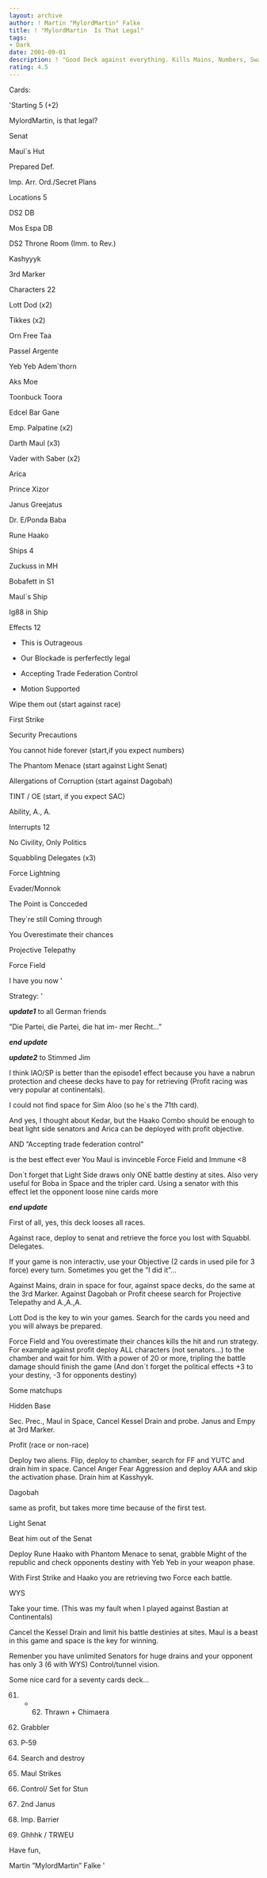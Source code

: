 ```yaml
---
layout: archive
author: ! Martin "MylordMartin" Falke
title: ! "MylordMartin  Is That Legal"
tags:
- Dark
date: 2001-09-01
description: ! "Good Deck against everything. Kills Mains, Numbers, Swarms and Cheese."
rating: 4.5
---
```

Cards: 

'Starting 5 (+2)

MylordMartin, is that legal?

Senat

Maul`s Hut

Prepared Def.

Imp. Arr. Ord./Secret Plans






Locations 5

DS2 DB

Mos Espa DB

DS2 Throne Room (Imm. to Rev.)

Kashyyyk

3rd Marker


Characters 22

Lott Dod (x2)

Tikkes (x2)

Orn Free Taa

Passel Argente

Yeb Yeb Adem´thorn

Aks Moe

Toonbuck Toora

Edcel Bar Gane

Emp. Palpatine (x2)

Darth Maul (x3)

Vader with Saber (x2)

Arica

Prince Xizor

Janus Greejatus

Dr. E/Ponda Baba

Rune Haako


Ships 4

Zuckuss in MH

Bobafett in S1

Maul`s Ship

Ig88 in Ship


Effects 12

- This is Outrageous

- Our Blockade is perferfectly legal

- Accepting Trade Federation Control

- Motion Supported

Wipe them out (start against race)

First Strike

Security Precautions

You cannot hide forever (start,if you expect numbers)

The Phantom Menace (start against Light Senat)

Allergations of Corruption (start against Dagobah)

TINT / OE (start, if you expect SAC)

Ability, A., A.


Interrupts 12

No Civility, Only Politics

Squabbling Delegates (x3)

Force Lightning

Evader/Monnok

The Point is Concceded

They`re still Coming through

You Overestimate their chances

Projective Telepathy

Force Field

I have you now '

Strategy: '

***update1*** to all German friends

”Die Partei, die Partei, die hat im- mer Recht...”

***end update***


***update2*** to Stimmed Jim

I think IAO/SP is better than the episode1 effect because you have a nabrun protection and cheese decks have to pay for retrieving (Profit racing was very popular at continentals).

I could not find space for Sim Aloo (so he`s the 71th card).

And yes, I thought about Kedar, but the Haako Combo should be enough to beat light side senators and Arica can be deployed with profit objective.


AND   ”Accepting trade federation control”

is the best effect ever You Maul is invinceble Force Field and Immune <8

Don`t forget that Light Side draws only ONE battle destiny at sites. Also very useful for Boba in Space and the tripler card. Using a senator with this effect let the opponent loose nine cards more


***end update***



First of all, yes, this deck looses all races.

Against race, deploy to senat and retrieve the force you lost with Squabbl. Delegates.

If your game is non interactiv, use your Objective (2 cards in used pile for 3 force) every turn. Sometimes you get the ”I did it”...


Against Mains, drain in space for four, against space decks, do the same at the 3rd Marker. Against Dagobah or Profit cheese search for Projective Telepathy and A.,A.,A.


Lott Dod is the key to win your games. Search for the cards you need and you will always be prepared.

Force Field and You overestimate their chances kills the hit and run strategy. For example against profit deploy ALL characters (not senators...) to the chamber and wait for him. With a power of 20 or more, tripling the battle damage should finish the game (And don`t forget the political effects +3 to your destiny, -3 for opponents destiny)


Some matchups


Hidden Base

Sec. Prec., Maul in Space, Cancel Kessel Drain and probe. Janus and Empy at 3rd Marker.


Profit (race or non-race)

Deploy two aliens. Flip, deploy to chamber, search for FF and YUTC and drain him in space. Cancel Anger Fear Aggression and deploy AAA and skip the activation phase. Drain him at Kasshyyk.


Dagobah

same as profit, but takes more time because of the first test.


Light Senat

Beat him out of the Senat

Deploy Rune Haako with Phantom Menace to senat, grabble Might of the republic and check opponents destiny with Yeb Yeb in your weapon phase.

With First Strike and Haako you are retrieving two Force each battle.


WYS

Take your time. (This was my fault when I played against Bastian at Continentals)

Cancel the Kessel Drain and limit his battle destinies at sites. Maul is a beast in this game and space is the key for winning.

Remenber you have unlimited Senators for huge drains and your opponent has only 3 (6 with WYS) Control/tunnel vision.



Some nice card for a seventy cards deck...


61. + 62. Thrawn + Chimaera

63. Grabbler

64. P-59

65. Search and destroy

66. Maul Strikes

67. Control/ Set for Stun

68. 2nd Janus

69. Imp. Barrier

70. Ghhhk / TRWEU


Have fun,


Martin ”MylordMartin” Falke    '